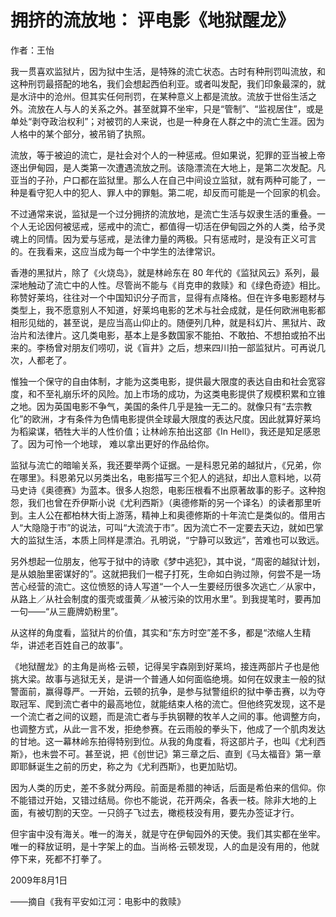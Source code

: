 # 拥挤的流放地： 评电影《地狱醒龙》

作者：王怡 

我一贯喜欢监狱片，因为狱中生活，是特殊的流亡状态。古时有种刑罚叫流放，和这种刑罚最搭配的地名，我们会想起西伯利亚。或者叫发配，我们印象最深的，就是水浒中的沧州。但其实任何刑罚，在某种意义上都是流放。流放于世俗生活之外。流放在人与人的关系之外。甚至就算不坐牢，只是“管制”、“监视居住”，或是单处“剥夺政治权利”；对被罚的人来说，也是一种身在人群之中的流亡生涯。因为人格中的某个部分，被吊销了执照。

流放，等于被迫的流亡，是社会对个人的一种惩戒。但如果说，犯罪的亚当被上帝逐出伊甸园，是人类第一次遭遇流放之刑。该隐漂流在大地上，是第二次发配。凡亚当的子孙，户口都在监狱里。那么人在自己中间设立监狱，就有两种可能了，一种是看守犯人中的犯人、罪人中的罪魁。第二呢，却反而可能是一个回家的机会。

不过通常来说，监狱是一个过分拥挤的流放地，是流亡生活与奴隶生活的重叠。一个人无论因何被惩戒，惩戒中的流亡，都值得一切活在伊甸园之外的人类，给予灵魂上的同情。因为爱与惩戒，是法律力量的两极。只有惩戒时，是没有正义可言的。在我看来，这应当成为每一个中学生的法律常识。

香港的黑狱片，除了《火烧岛》，就是林岭东在 80 年代的《监狱风云》系列，最深地触动了流亡中的人性。尽管尚不能与《肖克申的救赎》和《绿色奇迹》相比。称赞好莱坞，往往对一个中国知识分子而言，显得有点降格。但在许多电影题材与类型上，我不愿意别人不知道，好莱坞电影的艺术与社会成就，是任何欧洲电影都相形见绌的，甚至说，是应当高山仰止的。随便列几种，就是科幻片、黑狱片、政治片和法律片。这几类电影，基本上是多数国家不能拍、不敢拍、不想拍或拍不出来的。李杨曾对朋友们唠叨，说《盲井》之后，想来四川拍一部监狱片。可再说几次，人都老了。

惟独一个保守的自由体制，才能为这类电影，提供最大限度的表达自由和社会宽容度，和不至礼崩乐坏的风险。加上市场的成功，为这类电影提供了规模积累和立锥之地。因为英国电影不争气，美国的条件几乎是独一无二的。就像只有“去宗教化”的欧洲，才有条件为色情电影提供全球最大限度的表达尺度。因此就算好莱坞为稻粱谋，牺牲大半的人性价值；让林岭东拍出这部《In Hell》，我还是知足感恩了。因为可怜一个地球， 难以拿出更好的作品给你。

监狱与流亡的暗喻关系，我还要举两个证据。一是科恩兄弟的越狱片，《兄弟，你在哪里》。科恩弟兄以另类出名，电影描写三个犯人的逃狱，却出人意料地，以荷马史诗《奥德赛》为蓝本。很多人抱怨，电影压根看不出原著故事的影子。这种抱怨，我们也曾在乔伊斯小说《尤利西斯》（奥德修斯的另一个译名）的读者那里听到。主人公在都柏林大街上游荡，精神上和奥德修斯的十年流亡是类似的。借用古人“大隐隐于市”的说法，可叫“大流流于市”。因为流亡不一定要去天边，就如巴掌大的监狱生活，本质上同样是漂泊。孔明说，“宁静可以致远”，苦难也可以致远。

另外想起一位朋友，他写于狱中的诗歌《梦中逃犯》，其中说，“周密的越狱计划，是从娘胎里密谋好的”。这就把我们一棍子打死，生命如白驹过隙，何尝不是一场苦心经营的流亡。这位愤怒的诗人写道“一个人一生要经历很多次逃亡／从家中，从路上／从社会制度的蛋壳或蛋黄／从被污染的饮用水里”。到我提笔时，要再加一句——“从三鹿牌奶粉里”。

从这样的角度看，监狱片的价值，其实和“东方时空”差不多，都是“浓缩人生精华，讲述老百姓自己的故事”。

《地狱醒龙》的主角是尚格·云顿，记得吴宇森刚到好莱坞，接连两部片子也是他挑大梁。故事与逃狱无关，是讲一个普通人如何面临绝境。如何在奴隶主一般的狱警面前，赢得尊严。一开始，云顿的抗争，是参与狱警组织的狱中拳击赛，以为夺取冠军、爬到流亡者中的最高地位，就能结束人格的流亡。但他终究发现，这不是一个流亡者之间的议题，而是流亡者与手执钢鞭的牧羊人之间的事。他调整方向，也调整方式，从此一言不发，拒绝参赛。在云雨般的拳头下，他成了一个肌肉发达的甘地。这一幕林岭东拍得特别到位。从我的角度看，将这部片子，也叫《尤利西斯》，也未尝不可。甚至说，把《创世记》第三章之后、直到《马太福音》第一章即耶稣诞生之前的历史，称之为《尤利西斯》，也更加贴切。

因为人类的历史，差不多就分两段。前面是希腊的神话，后面是希伯来的信仰。你不能错过开始，又错过结局。你也不能说，花开两朵，各表一枝。除非大地的上面，有被切割的天空。一只鸽子飞过去，橄榄枝没有用，要先办签证才行。

但宇宙中没有海关。唯一的海关，就是守在伊甸园外的天使。我们其实都在坐牢。唯一的释放证明，是十字架上的血。当尚格·云顿发现，人的血是没有用的，他就停下来，死都不打拳了。

 

2009年8月1日

——摘自《我有平安如江河：电影中的救赎》
